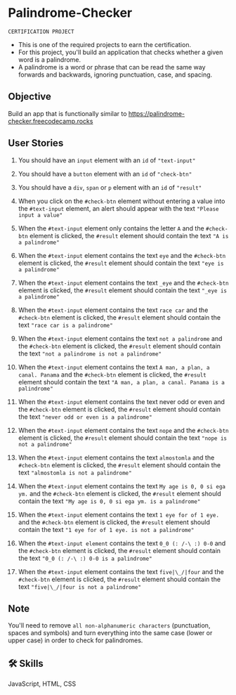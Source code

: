 # Palindrome-Checker

`CERTIFICATION PROJECT`

- This is one of the required projects to earn the certification.
- For this project, you'll build an application that checks whether a given word is a palindrome.
- A palindrome is a word or phrase that can be read the same way forwards and backwards, ignoring punctuation, case, and spacing.

## Objective
Build an app that is functionally similar to https://palindrome-checker.freecodecamp.rocks

## User Stories

1. You should have an `input` element with an `id` of `"text-input"`

2. You should have a `button` element with an `id` of `"check-btn"`

3. You should have a `div`, `span` or `p` element with an `id` of `"result"`

4. When you click on the `#check-btn` element without entering a value into the `#text-input` element, an alert should appear with the text `"Please input a value"`

5. When the `#text-input` element only contains the letter `A` and the `#check-btn` element is clicked, the `#result` element should contain the text `"A is a palindrome"`

6. When the `#text-input` element contains the text `eye` and the `#check-btn` element is clicked, the `#result` element should contain the text `"eye is a palindrome"`

7. When the `#text-input` element contains the text `_eye` and the `#check-btn` element is clicked, the `#result` element should contain the text `"_eye is a palindrome"`

8. When the `#text-input` element contains the text `race car` and the `#check-btn` element is clicked, the `#result` element should contain the text `"race car is a palindrome"`

9. When the `#text-input` element contains the text `not a palindrome` and the `#check-btn` element is clicked, the `#result` element should contain the text `"not a palindrome is not a palindrome"`

10. When the `#text-input` element contains the text `A man, a plan, a canal. Panama` and the `#check-btn` element is clicked, the `#result` element should contain the text `"A man, a plan, a canal. Panama is a palindrome"`

11. When the `#text-input` element contains the text never odd or even and the `#check-btn` element is clicked, the `#result` element should contain the text `"never odd or even is a palindrome"`

12. When the `#text-input` element contains the text `nope` and the `#check-btn` element is clicked, the `#result` element should contain the text `"nope is not a palindrome"`

13. When the `#text-input` element contains the text `almostomla` and the `#check-btn` element is clicked, the `#result` element should contain the text `"almostomla is not a palindrome"`

14. When the `#text-input` element contains the text `My age is 0, 0 si ega ym.` and the `#check-btn` element is clicked, the `#result` element should contain the text `"My age is 0, 0 si ega ym. is a palindrome"`

15. When the `#text-input` element contains the text `1 eye for of 1 eye.` and the `#check-btn` element is clicked, the `#result` element should contain the text `"1 eye for of 1 eye. is not a palindrome"`

16. When the `#text-input element` contains the text `0_0 (: /-\ :) 0-0` and the `#check-btn` element is clicked, the `#result` element should contain the text `"0_0 (: /-\ :) 0-0 is a palindrome"`

17. When the `#text-input` element contains the text `five|\_/|four` and the `#check-btn` element is clicked, the `#result` element should contain the text `"five|\_/|four is not a palindrome"`

## Note
You'll need to remove ```all non-alphanumeric characters``` (punctuation, spaces and symbols) and turn everything into the same case (lower or upper case) in order to check for palindromes.

## 🛠 Skills
JavaScript, HTML, CSS
